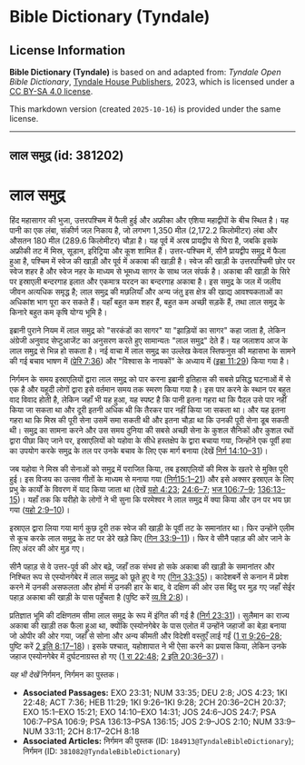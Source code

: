 # Bible Dictionary (Tyndale)

## License Information

**Bible Dictionary (Tyndale)** is based on and adapted from: _Tyndale Open Bible Dictionary_, [Tyndale House Publishers](https://tyndaleopenresources.com/), 2023, which is licensed under a [CC BY-SA 4.0 license](https://creativecommons.org/licenses/by-sa/4.0/legalcode.en).

This markdown version (created `2025-10-16`) is provided under the same license.



--------------------------------

## लाल समुद्र (id: 381202)

लाल समुद्र
==========

हिंद महासागर की भुजा, उत्तरपश्चिम में फैली हुई और अफ्रीका और एशिया महाद्वीपों के बीच स्थित है। यह पानी का एक लंबा, संकीर्ण जल निकाय है, जो लगभग 1,350 मील (2,172\.2 किलोमीटर) लंबा और औसतन 180 मील (289\.6 किलोमीटर) चौड़ा है। यह पूर्व में अरब प्रायद्वीप से घिरा है, जबकि इसके अफ्रीकी तट में मिस्र, सूडान, इरिट्रिया और कूश शामिल हैं। उत्तर\-पश्चिम में, सीनै प्रायद्वीप समुद्र में फैला हुआ है, पश्चिम में स्वेज की खाड़ी और पूर्व में अकाबा की खाड़ी है। स्वेज की खाड़ी के उत्तरपश्चिमी छोर पर स्वेज शहर है और स्वेज नहर के माध्यम से भूमध्य सागर के साथ जल संपर्क है। अकाबा की खाड़ी के सिरे पर इस्राएली बन्दरगाह इलात और एकमात्र यरदन का बन्दरगाह अकाबा है। इस समुद्र के जल में जलीय जीवन अत्यधिक समृद्ध है; लाल समुद्र की मछलियाँ और अन्य जंतु इस क्षेत्र की खाद्य आवश्यकताओं का अधिकांश भाग पूरा कर सकते हैं। यहाँ बहुत कम शहर हैं, बहुत कम अच्छी सड़कें हैं, तथा लाल समुद्र के किनारे बहुत कम कृषि योग्य भूमि है।

इब्रानी पुराने नियम में लाल समुद्र को "सरकंडों का सागर" या "झाड़ियों का सागर" कहा जाता है, लेकिन अंग्रेजी अनुवाद सेप्टुआजेंट का अनुसरण करते हुए सामान्यतः "लाल समुद्र" देते हैं। यह जलाशय आज के लाल समुद्र से भिन्न हो सकता है। नई वाचा में लाल समुद्र का उल्लेख केवल स्तिफनुस की महासभा के सामने की गई बचाव भाषण में ([प्रेरि 7:36](https://ref.ly/Acts7:36)) और "विश्वास के नायकों" के अध्याय में ([इब्रा 11:29](https://ref.ly/Heb11:29)) किया गया है।

निर्गमन के समय इस्राएलियों द्वारा लाल समुद्र को पार करना इब्रानी इतिहास की सबसे प्रसिद्ध घटनाओं में से एक है और यहूदी लोगों द्वारा इसे वर्तमान समय तक स्मरण किया गया है। इस पार करने के स्थान पर बहुत वाद विवाद होती है, लेकिन जहाँ भी यह हुआ, यह स्पष्ट है कि पानी इतना गहरा था कि पैदल उसे पार नहीं किया जा सकता था और दूरी इतनी अधिक थी कि तैरकर पार नहीं किया जा सकता था। और यह इतना गहरा था कि मिस्र की पूरी सेना उसमें समा सकती थी और इतना चौड़ा था कि उनकी पूरी सेना डूब सकती थी। समुद्र का सामना करने और उस समय दुनिया की सबसे अच्छी सेना के कुशल सैनिकों और कुशल रथों द्वारा पीछा किए जाने पर, इस्राएलियों को यहोवा के सीधे हस्तक्षेप के द्वारा बचाया गया, जिन्होंने एक पूर्वी हवा का उपयोग करके समुद्र के तल पर उनके बचाव के लिए एक मार्ग बनाया (देखें [निर्ग 14:10–31](https://ref.ly/Exod14:10-Exod14:31))।

जब यहोवा ने मिस्र की सेनाओं को समुद्र में पराजित किया, तब इस्राएलियों की मिस्र के खतरे से मुक्ति पूरी हुई। इस विजय का उत्सव गीतों के माध्यम से मनाया गया ([निर्ग15:1–21](https://ref.ly/Exod15:1-Exod15:21)) और इसे अक्सर इस्राएल के लिए प्रभु के कार्यों के विवरण में याद किया जाता था (देखें [यहो 4:23](https://ref.ly/Josh4:23); [24:6–7](https://ref.ly/Josh24:6-Josh24:7); [भज 106:7–9](https://ref.ly/Ps106:7-Ps106:9); [136:13–15](https://ref.ly/Ps136:13-Ps136:15))। यहाँ तक कि यरीहो के लोगों ने भी सुना कि परमेश्वर ने लाल समुद्र में क्या किया और उन पर भय छा गया ([यहो 2:9–10](https://ref.ly/Josh2:9-Josh2:10))।

इस्राएल द्वारा लिया गया मार्ग कुछ दूरी तक स्वेज की खाड़ी के पूर्वी तट के समानांतर था। फिर उन्होंने एलीम से कूच करके लाल समुद्र के तट पर डेरे खड़े किए ([गिन 33:9–11](https://ref.ly/Num33:9-Num33:11))। फिर वे सीनै पहाड़ की ओर जाने के लिए अंदर की ओर मुड़ गए।

सीनै पहाड़ से वे उत्तर\-पूर्व की ओर बढ़े, जहाँ तक संभव हो सके अकाबा की खाड़ी के समानांतर और निश्चित रूप से एस्योनगेबेर में लाल समुद्र को छूते हुए वे गए ([गिन 33:35](https://ref.ly/Num33:35))। कादेशबर्ने से कनान में प्रवेश करने में उनकी असफलता और होर्मा में उनकी हार के बाद, वे दक्षिण की ओर उस बिंदु पर मुड़ गए जहाँ सेईर पहाड़ अकाबा की खाड़ी के पास पहुँचता है (पुष्टि करें [व्य.वि 2:8](https://ref.ly/Deut2:8))।

प्रतिज्ञात भूमि की दक्षिणतम सीमा लाल समुद्र के रूप में इंगित की गई है ([निर्ग 23:31](https://ref.ly/Exod23:31))। सुलैमान का राज्य अकाबा की खाड़ी तक फैला हुआ था, क्योंकि एस्योनगेबेर के पास एलोत में उन्होंने जहाजों का बेड़ा बनाया जो ओपीर की ओर गया, जहाँ से सोना और अन्य कीमती और विदेशी वस्तुएँ लाई गईं ([1 रा 9:26–28](https://ref.ly/1Kgs9:26-1Kgs9:28); पुष्टि करें [2 इति 8:17–18](https://ref.ly/2Chr8:17-2Chr8:18))। इसके पश्चात्, यहोशापात ने भी ऐसा करने का प्रयास किया, लेकिन उनके जहाज एस्योनगेबेर में दुर्घटनाग्रस्त हो गए ([1 रा 22:48](https://ref.ly/1Kgs22:48); [2 इति 20:36–37](https://ref.ly/2Chr20:36-2Chr20:37))।

*यह भी देखें* निर्गमन, निर्गमन का पुस्तक।

* **Associated Passages:** EXO 23:31; NUM 33:35; DEU 2:8; JOS 4:23; 1KI 22:48; ACT 7:36; HEB 11:29; 1KI 9:26–1KI 9:28; 2CH 20:36–2CH 20:37; EXO 15:1–EXO 15:21; EXO 14:10–EXO 14:31; JOS 24:6–JOS 24:7; PSA 106:7–PSA 106:9; PSA 136:13–PSA 136:15; JOS 2:9–JOS 2:10; NUM 33:9–NUM 33:11; 2CH 8:17–2CH 8:18
* **Associated Articles:** निर्गमन की पुस्तक  (ID: `184913@TyndaleBibleDictionary`); निर्गमन (ID: `381082@TyndaleBibleDictionary`)

